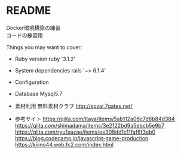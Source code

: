 # README
Docker環境構築の練習<br>
コードの練習用<br>

Things you may want to cover:

* Ruby version
  ruby '3.1.2'

* System dependencies
  rails '~> 6.1.4'

* Configuration

* Database
  Mysql5.7

* 素材利用
無料素材クラブ http://sozai.7gates.net/

* 参考サイト
https://qiita.com/itaya/items/5ab112a06c7d6b84d384
https://qiita.com/shimadama/items/3e2122bd9a5ebcb5e9b7
https://qiita.com/ryu1sazae/items/ee308dd1c11faf6f3eb0
https://blog.codecamp.jp/javascript-game-production
https://kiiino44.web.fc2.com/index.html
